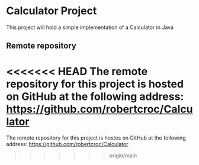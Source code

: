 # Calculator Project
This project will hold a simple implementation of a Calculator in Java
## Remote repository
<<<<<<< HEAD
 The remote repository for this project is hosted on GitHub at the following address: https://github.com/robertcroc/Calculator
=======
The remote repository for this project is hostes on GitHub at the following address: https://github.com/robertcroc/Calculator
>>>>>>> origin/main
